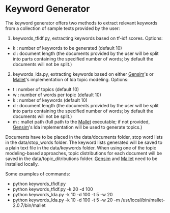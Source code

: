Keyword Generator
=================

The keyword generator offers two methods to extract relevant keywords from a collection of sample texts provided by the user:

1) keywords_tfidf.py, extracting keywords based on tf-idf scores. Options:
 
- k : number of keywords to be generated (default 10)
- d : document length (the documents provided by the user will be split into parts containing the specified number of words; by default the documents will not be split.)
 
2) keywords_lda.py, extracting keywords based on either [Gensim](https://radimrehurek.com/gensim/)'s or [Mallet](http://mallet.cs.umass.edu)'s implementation of lda topic modeling. Options:
 
- t : number of topics (default 10)
- w : number of words per topic (default 10)
- k : number of keywords (default 10)
- d : document length (the documents provided by the user will be split into parts containing the specified number of words; by default the documents will not be split.)
- m : mallet path (full path to the [Mallet](http://mallet.cs.umass.edu) executable; if not provided, [Gensim](https://radimrehurek.com/gensim/)'s lda implementation will be used to generate topics.)

Documents have to be placed in the data/documents folder, stop word lists in the data/stop_words folder. The keyword lists generated will be saved to a plain text file in the data/keywords folder. When using one of the topic modeling-based approaches, topic distributions for each document will be saved in the data/topic_ditributions folder. [Gensim](https://radimrehurek.com/gensim/) and [Mallet](http://mallet.cs.umass.edu) need to be installed locally.

Some examples of commands:

- python keywords_tfidf.py
- python keywords_tfidf.py -k 20 -d 100
- python keywords_lda.py -k 10 -d 100 -t 5 -w 20
- python keywords_lda.py -k 10 -d 100 -t 5 -w 20 -m /usr/local/bin/mallet-2.0.7/bin/mallet


